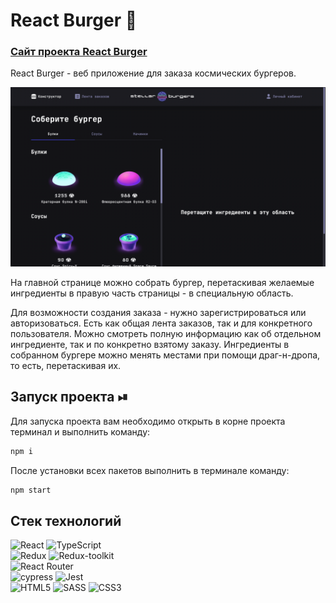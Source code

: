 # React Burger 🍔

<a href="https://pdrobyshev.github.io/react-burger/">
    <h3>
        <a href="https://fruitoninja.herokuapp.com/">Сайт проекта React Burger</a>
    </h3>
</a>

React Burger - веб приложение для заказа космических бургеров.

![img.png](img.png)

На главной странице можно собрать бургер, перетаскивая желаемые ингредиенты в правую часть страницы - в специальную область.

Для возможности создания заказа - нужно зарегистрироваться или авторизоваться. Есть как общая лента заказов, так и для конкретного пользователя. Можно смотреть полную информацию как об отдельном ингредиенте, так и по конкретно взятому заказу. Ингредиенты в собранном бургере можно менять местами при помощи драг-н-дропа, то есть, перетаскивая их.

## Запуск проекта ⏯

Для запуска проекта вам необходимо открыть в корне проекта терминал и выполнить команду:

```javascript
npm i
```

После установки всех пакетов выполнить в терминале команду:

```javascript
npm start
```

## Стек технологий
![React](https://img.shields.io/badge/react-%2320232a.svg?style=for-the-badge&logo=react&logoColor=%2361DAFB)
![TypeScript](https://img.shields.io/badge/typescript-%23007ACC.svg?style=for-the-badge&logo=typescript&logoColor=white)
<br>
![Redux](https://img.shields.io/badge/redux-%23593d88.svg?style=for-the-badge&logo=redux&logoColor=white)
![Redux-toolkit](https://img.shields.io/badge/redux_toolkit-%23593d88.svg?style=for-the-badge&logo=redux&logoColor=white)
<br>
![React Router](https://img.shields.io/badge/React_Router-CA4245?style=for-the-badge&logo=react-router&logoColor=white)
<br>
![cypress](https://img.shields.io/badge/-cypress-%23E5E5E5?style=for-the-badge&logo=cypress&logoColor=058a5e)
![Jest](https://img.shields.io/badge/-jest-%23C21325?style=for-the-badge&logo=jest&logoColor=white)
<br>
![HTML5](https://img.shields.io/badge/html5-%23E34F26.svg?style=for-the-badge&logo=html5&logoColor=white)
![SASS](https://img.shields.io/badge/SASS-hotpink.svg?style=for-the-badge&logo=SASS&logoColor=white)
![CSS3](https://img.shields.io/badge/css3-%231572B6.svg?style=for-the-badge&logo=css3&logoColor=white)
<br>
